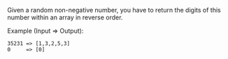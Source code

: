 Given a random non-negative number, you have to return the digits of this number
within an array in reverse order.

Example (Input => Output):

```
35231 => [1,3,2,5,3]
0     => [0]
```
